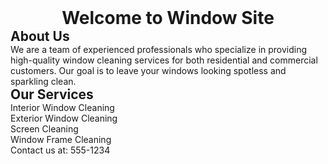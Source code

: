 <html lang="en-US">
  <meta name="viewport" content="width=device-width, initial-scale=1.0, maximum-scale=1.0, user-scalable=no"><head>
    <style>
    {
box-sizing: border-box;
   margin: 0;
        padding: 0;
        border: none;
        outline: none;
        text-decoration: none;}, body {
        margin: 0;
  padding: 0;
  border: none;
  outline: none;
}
h1, h2, h3, h4, h5, h6, p, ul, li {
  margin: 0;
  padding: 0;
  border: none;
  outline: none;
}
header, article, footer {
  margin: 0;
  padding: 0;
  border: none;
  outline: none;
}
ul {
  list-style: none;
} 
</style>
  </head>
  <body>
    <header>
      <h1>Welcome to Window Site</h1>
    </header>
    <article>
      <h2>About Us</h2>
      <p>We are a team of experienced professionals who specialize in providing high-quality window cleaning services for both residential and commercial customers. Our goal is to leave your windows looking spotless and sparkling clean.</p>
      <h2>Our Services</h2>
      <ul>
        <li>Interior Window Cleaning</li>
        <li>Exterior Window Cleaning</li>
        <li>Screen Cleaning</li>
        <li>Window Frame Cleaning</li>
      </ul>
    </article>
    <footer>
      <p>Contact us at: 555-1234</p>
    </footer>
  </body>
</html>

